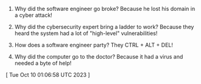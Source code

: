  
1. Why did the software engineer go broke? Because he lost his domain in a cyber attack!

2. Why did the cybersecurity expert bring a ladder to work? Because they heard the system had a lot of "high-level" vulnerabilities!

3. How does a software engineer party? They CTRL + ALT + DEL!

4. Why did the computer go to the doctor? Because it had a virus and needed a byte of help!
 
[ 
Tue Oct 10 01:06:58 UTC 2023
 ]
